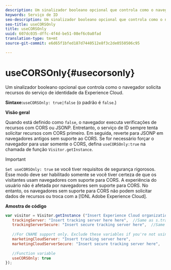 ```yaml
---
description: Um sinalizador booleano opcional que controla como o navegador solicita recursos do serviço de identidade da Experience Cloud.
keywords: Serviço de ID
seo-description: Um sinalizador booleano opcional que controla como o navegador solicita recursos do serviço de identidade da Experience Cloud.
seo-title: useCORSOnly
title: useCORSOnly
uuid: 607dc035-dffc-4f4d-be51-08ef6c0a8fad
translation-type: tm+mt
source-git-commit: e6d65f1bfed187d7440512e8f3c2de0550506c95

---
```



# useCORSOnly{#usecorsonly}

Um sinalizador booleano opcional que controla como o navegador solicita recursos do serviço de identidade da Experience Cloud.

**Sintaxe:**`useCORSOnly: true|false` (o padrão é `false`.)

**Visão geral**

Quando está definido como `false`, o navegador executa verificações de recursos com CORS ou JSONP. Entretanto, o serviço de ID sempre tenta solicitar recursos com CORS primeiro. Em seguida, reverte para JSONP em navegadores antigos sem suporte ao CORS. Se for necessário forçar o navegador para usar somente o CORS, defina `useCORSOnly:true` na chamada de função `Visitor.getInstance`.

>[!IMPORTANT]
>
>`Set useCORSOnly: true` se você tiver requisitos de segurança rigorosos. Esse modo deve ser habilitado somente se você tiver certeza de que os visitantes usam navegadores com suporte para CORS. A experiência do usuário não é afetada por navegadores sem suporte para CORS. No entanto, os navegadores sem suporte para CORS não podem solicitar dados de recursos ou troca com a [!DNL Adobe Experience Cloud].

**Amostra de código**

```js
var visitor = Visitor.getInstance ("Insert Experience Cloud organization ID here",{ 
   trackingServer: "Insert tracking server here here",  //Same as s.trackingServer 
   trackingServerSecure: "Insert secure tracking server here",  //Same as s.trackingServerSecure 
 
   //For CNAME support only. Exclude these variables if you're not using CNAME 
   marketingCloudServer: "Insert tracking server here", 
   marketingCloudServerSecure: "Insert secure tracking server here", 
 
   //Function variable 
   useCORSOnly: true 
});
```

